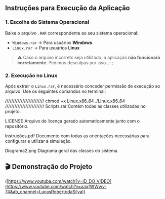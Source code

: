 ## Instruções para Execução da Aplicação

### 1. Escolha do Sistema Operacional
Baixe o arquivo `.RAR` correspondente ao seu sistema operacional:

- `Windows.rar` → Para usuários **Windows**
- `Linux.rar` → Para usuários **Linux**

> ⚠️ Caso o arquivo incorreto seja utilizado, a aplicação **não funcionará corretamente**. Pedimos desculpas por isso. ;-;

### 2. Execução no Linux
Após extrair o `Linux.rar`, é necessário conceder permissão de execução ao arquivo. Use os seguintes comandos no terminal:

/////////////////////////
chmod +x Linux.x86_64
./Linux.x86_64
/////////////////////////
Scripts.rar
Contém todas as classes utilizadas no projeto.

LICENSE
Arquivo de licença gerado automaticamente junto com o repositório.

Instruções.pdf
Documento com todas as orientações necessárias para configurar e utilizar a simulação.

Diagrama2.png
Diagrama geral das classes do sistema.


## 🎬 Demonstração do Projeto

([https://www.youtube.com/watch?v=ID_DO_VIDEO](https://www.youtube.com/watch?v=aaqfWWwv-74&ab_channel=LucasRobertodaSilva))
